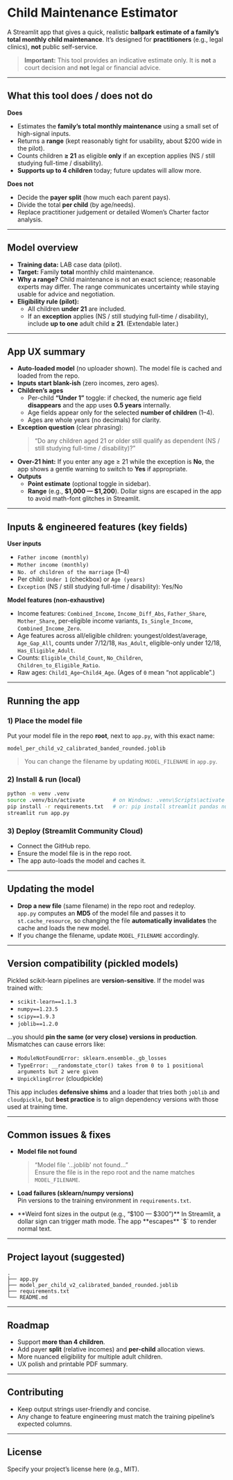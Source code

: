 # Child Maintenance Estimator

A Streamlit app that gives a quick, realistic **ballpark estimate of a family’s total monthly child maintenance**. It’s designed for **practitioners** (e.g., legal clinics), **not** public self-service.

> **Important:** This tool provides an indicative estimate only. It is **not** a court decision and **not** legal or financial advice.

---

## What this tool does / does not do

**Does**
- Estimates the **family’s total monthly maintenance** using a small set of high-signal inputs.
- Returns a **range** (kept reasonably tight for usability, about $200 wide in the pilot).
- Counts children **≥ 21** as eligible **only** if an exception applies (NS / still studying full-time / disability).
- **Supports up to 4 children** today; future updates will allow more.

**Does not**
- Decide the **payer split** (how much each parent pays).  
- Divide the total **per child** (by age/needs).  
- Replace practitioner judgement or detailed Women’s Charter factor analysis.

---

## Model overview

- **Training data:** LAB case data (pilot).  
- **Target:** Family **total** monthly child maintenance.  
- **Why a range?** Child maintenance is not an exact science; reasonable experts may differ. The range communicates uncertainty while staying usable for advice and negotiation.  
- **Eligibility rule (pilot):**  
  - All children **under 21** are included.  
  - If an **exception** applies (NS / still studying full-time / disability), include **up to one** adult child **≥ 21**. (Extendable later.)

---

## App UX summary

- **Auto-loaded model** (no uploader shown). The model file is cached and loaded from the repo.
- **Inputs start blank-ish** (zero incomes, zero ages).
- **Children’s ages**
  - Per-child **“Under 1”** toggle: if checked, the numeric age field **disappears** and the app uses **0.5 years** internally.
  - Age fields appear only for the selected **number of children** (1–4).
  - Ages are whole years (no decimals) for clarity.
- **Exception question** (clear phrasing):
  > “Do any children aged 21 or older still qualify as dependent (NS / still studying full-time / disability)?”
- **Over-21 hint:** If you enter any age ≥ 21 while the exception is **No**, the app shows a gentle warning to switch to **Yes** if appropriate.
- **Outputs**
  - **Point estimate** (optional toggle in sidebar).
  - **Range** (e.g., **$1,000 — $1,200**). Dollar signs are escaped in the app to avoid math-font glitches in Streamlit.

---

## Inputs & engineered features (key fields)

**User inputs**
- `Father income (monthly)`  
- `Mother income (monthly)`  
- `No. of children of the marriage` (1–4)  
- Per child: `Under 1` (checkbox) or `Age (years)`  
- `Exception` (NS / still studying full-time / disability): Yes/No

**Model features (non-exhaustive)**
- Income features: `Combined_Income`, `Income_Diff_Abs`, `Father_Share`, `Mother_Share`, per-eligible income variants, `Is_Single_Income`, `Combined_Income_Zero`.
- Age features across all/eligible children: youngest/oldest/average, `Age_Gap_All`, counts under 7/12/18, `Has_Adult`, eligible-only under 12/18, `Has_Eligible_Adult`.
- Counts: `Eligible_Child_Count`, `No_Children`, `Children_to_Eligible_Ratio`.
- Raw ages: `Child1_Age`–`Child4_Age`. (Ages of `0` mean “not applicable”.)

---

## Running the app

### 1) Place the model file
Put your model file in the repo **root**, next to `app.py`, with this exact name:
```
model_per_child_v2_calibrated_banded_rounded.joblib
```
> You can change the filename by updating `MODEL_FILENAME` in `app.py`.

### 2) Install & run (local)
```bash
python -m venv .venv
source .venv/bin/activate         # on Windows: .venv\Scripts\activate
pip install -r requirements.txt   # or: pip install streamlit pandas numpy scikit-learn joblib cloudpickle
streamlit run app.py
```

### 3) Deploy (Streamlit Community Cloud)
- Connect the GitHub repo.
- Ensure the model file is in the repo root.
- The app auto-loads the model and caches it.

---

## Updating the model

- **Drop a new file** (same filename) in the repo root and redeploy.  
  `app.py` computes an **MD5** of the model file and passes it to `st.cache_resource`, so changing the file **automatically invalidates** the cache and loads the new model.
- If you change the filename, update `MODEL_FILENAME` accordingly.

---

## Version compatibility (pickled models)

Pickled scikit-learn pipelines are **version-sensitive**. If the model was trained with:
- `scikit-learn==1.1.3`
- `numpy==1.23.5`
- `scipy==1.9.3`
- `joblib==1.2.0`

…you should **pin the same (or very close) versions in production**. Mismatches can cause errors like:
- `ModuleNotFoundError: sklearn.ensemble._gb_losses`
- `TypeError: __randomstate_ctor() takes from 0 to 1 positional arguments but 2 were given`
- `UnpicklingError` (cloudpickle)

This app includes **defensive shims** and a loader that tries both `joblib` and `cloudpickle`, but **best practice** is to align dependency versions with those used at training time.

---

## Common issues & fixes

- **Model file not found**  
  > “Model file '…joblib' not found…”  
  Ensure the file is in the repo root and the name matches `MODEL_FILENAME`.

- **Load failures (sklearn/numpy versions)**  
  Pin versions to the training environment in `requirements.txt`.

- **Weird font sizes in the output (e.g., “$100 — $300”)**  
  In Streamlit, a dollar sign can trigger math mode. The app **escapes** `$` to render normal text.

---

## Project layout (suggested)

```
.
├── app.py
├── model_per_child_v2_calibrated_banded_rounded.joblib
├── requirements.txt
└── README.md
```

---

## Roadmap

- Support **more than 4 children**.
- Add payer **split** (relative incomes) and **per-child** allocation views.
- More nuanced eligibility for multiple adult children.
- UX polish and printable PDF summary.

---

## Contributing

- Keep output strings user-friendly and concise.  
- Any change to feature engineering must match the training pipeline’s expected columns.

---

## License

Specify your project’s license here (e.g., MIT).
